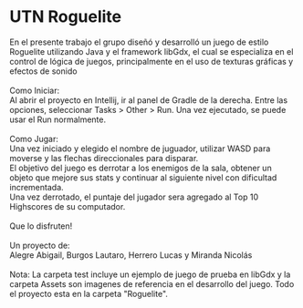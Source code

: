 # UTN Roguelite
En el presente trabajo el grupo diseñó y desarrolló un juego de estilo Roguelite utilizando Java y el framework libGdx, el cual se especializa en el control de lógica de juegos, principalmente en el uso de texturas gráficas y efectos de sonido
<br />
<br />
Como Iniciar: <br />
Al abrir el proyecto en Intellij, ir al panel de Gradle de la derecha. Entre las opciones, seleccionar Tasks > Other > Run. Una vez ejecutado, se puede usar el Run normalmente.
<br />
<br />
Como Jugar: <br />
Una vez iniciado y elegido el nombre de juguador, utilizar WASD para moverse y las flechas direccionales para disparar.<br />
El objetivo del juego es derrotar a los enemigos de la sala, obtener un objeto que mejore sus stats y continuar al siguiente nivel con dificultad incrementada.<br />
Una vez derrotado, el puntaje del jugador sera agregado al Top 10 Highscores de su computador.<br />
<br />
Que lo disfruten!
<br />
<br />
Un proyecto de:<br />
Alegre Abigail, Burgos Lautaro, Herrero Lucas y Miranda Nicolás
<br />
<br />
Nota: La carpeta test incluye un ejemplo de juego de prueba en libGdx y la carpeta Assets son imagenes de referencia en el desarrollo del juego. Todo el proyecto esta en la carpeta "Roguelite". 
